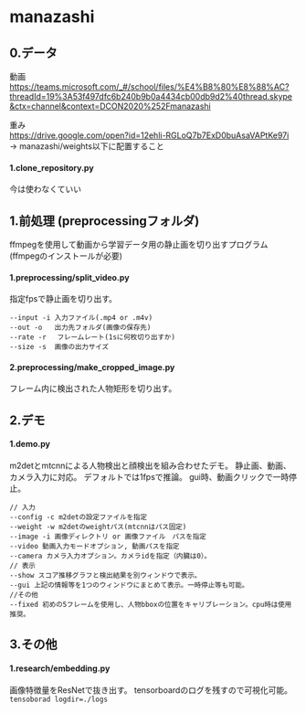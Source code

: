 # manazashi

## 0.データ
動画  
https://teams.microsoft.com/_#/school/files/%E4%B8%80%E8%88%AC?threadId=19%3A53f497dfc6b240b9b0a4434cb00db9d2%40thread.skype&ctx=channel&context=DCON2020%252Fmanazashi

重み  
https://drive.google.com/open?id=12ehli-RGLoQ7b7ExD0buAsaVAPtKe97i
→ manazashi/weights以下に配置すること

#### 1.clone_repository.py
今は使わなくていい


## 1.前処理 (preprocessingフォルダ)
ffmpegを使用して動画から学習データ用の静止画を切り出すプログラム (ffmpegのインストールが必要)
#### 1.preprocessing/split_video.py
指定fpsで静止画を切り出す。
```
--input -i 入力ファイル(.mp4 or .m4v)
--out -o   出力先フォルダ(画像の保存先)
--rate -r　 フレームレート(1sに何枚切り出すか)    
--size -s  画像の出力サイズ
```

#### 2.preprocessing/make_cropped_image.py
フレーム内に検出された人物矩形を切り出す。

## 2.デモ
#### 1.demo.py
m2detとmtcnnによる人物検出と顔検出を組み合わせたデモ。
静止画、動画、カメラ入力に対応。
デフォルトでは1fpsで推論。
gui時、動画クリックで一時停止。
```
// 入力
--config -c m2detの設定ファイルを指定
--weight -w m2detのweightパス(mtcnnはパス固定)
--image -i 画像ディレクトリ or 画像ファイル　パスを指定
--video 動画入力モードオプション, 動画パスを指定
--camera カメラ入力オプション。カメラidを指定（内臓は0）。
// 表示
--show スコア推移グラフと検出結果を別ウィンドウで表示。
--gui 上記の情報等を1つのウィンドウにまとめて表示。一時停止等も可能。
//その他
--fixed 初めの5フレームを使用し、人物bboxの位置をキャリブレーション。cpu時は使用推奨。
```

## 3.その他
#### 1.research/embedding.py
画像特徴量をResNetで抜き出す。
tensorboardのログを残すので可視化可能。
`tensoborad logdir=./logs`
